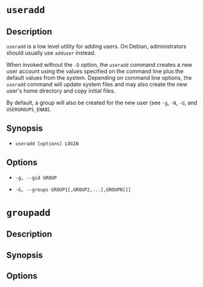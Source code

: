 # `useradd`

## Description

`useradd` is a low level utility for adding users. On Debian, administrators should usually use `adduser` instead.

When invoked without the `-D` option, the `useradd` command creates a new user account using the values specified on the command line plus the default values from the system. Depending on command line options, the `useradd` command will update system files and may also create the new user's home directory and copy initial files.

By default, a group will also be created for the new user (see `-g`, `-N`, `-U`, and `USERGROUPS_ENAB`).

## Synopsis

- `useradd [options] LOGIN`

## Options

- `-g, --gid GROUP`

- `-G, --groups GROUP1[,GROUP2,...[,GROUPN]]]`

# `groupadd`

## Description

## Synopsis

## Options
